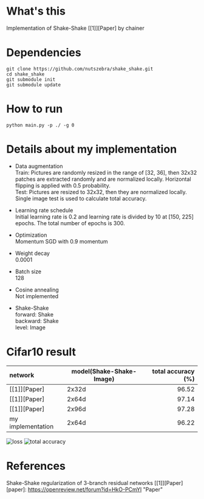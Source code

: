 # What's this
Implementation of Shake-Shake [[1]][Paper] by chainer


# Dependencies

    git clone https://github.com/nutszebra/shake_shake.git
    cd shake_shake
    git submodule init
    git submodule update

# How to run
    python main.py -p ./ -g 0 

# Details about my implementation

* Data augmentation  
Train: Pictures are randomly resized in the range of [32, 36], then 32x32 patches are extracted randomly and are normalized locally. Horizontal flipping is applied with 0.5 probability.  
Test: Pictures are resized to 32x32, then they are normalized locally. Single image test is used to calculate total accuracy. 

* Learning rate schedule  
Initial learning rate is 0.2 and learning rate is divided by 10 at [150, 225] epochs. The total number of epochs is 300.

* Optimization  
Momentum SGD with 0.9 momentum  

* Weight decay    
0.0001  

* Batch size  
128

* Cosine annealing  
Not implemented

* Shake-Shake  
forward: Shake  
backward: Shake  
level: Image  


# Cifar10 result

| network              | model(Shake-Shake-Image)  | total accuracy (%) |
|:---------------------|---------------------------|-------------------:|
| [[1]][Paper]         | 2x32d                     | 96.52              |
| [[1]][Paper]         | 2x64d                     | 97.14              |
| [[1]][Paper]         | 2x96d                     | 97.28              |
| my implementation    | 2x64d                     | 96.22              |

<img src="https://github.com/nutszebra/shake_shake/blob/master/loss.jpg" alt="loss" title="loss">
<img src="https://github.com/nutszebra/shake_shake/blob/master/accuracy.jpg" alt="total accuracy" title="total accuracy">

# References
Shake-Shake regularization of 3-branch residual networks [[1]][Paper]  
[paper]: https://openreview.net/forum?id=HkO-PCmYl "Paper"

